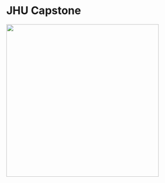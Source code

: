 # JHU Capstone

<p text-align="center">
    <img src="https://github.com/WesDevlinGitHub/jhu_final/blob/main/data/image.jpg" width="400"/>
</p>

